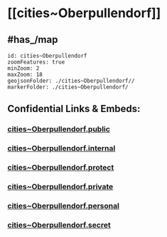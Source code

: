# [[cities~Oberpullendorf]] 


## #has_/map  



```leaflet
id: cities~Oberpullendorf
zoomFeatures: true 
minZoom: 2 
maxZoom: 18
geojsonFolder: ./cities~Oberpullendorf//
markerFolder: ./cities~Oberpullendorf/
```



## Confidential Links & Embeds: 

### [cities~Oberpullendorf.public](/_public/\Earth\Continent\Europe\Europe~Central\Austria\Austrias_States\Burgenland\counties~BL\Oberpullendorfcities~Oberpullendorf.public.md) 

### [cities~Oberpullendorf.internal](/_internal/\Earth\Continent\Europe\Europe~Central\Austria\Austrias_States\Burgenland\counties~BL\Oberpullendorfcities~Oberpullendorf.internal.md) 

### [cities~Oberpullendorf.protect](/_protect/\Earth\Continent\Europe\Europe~Central\Austria\Austrias_States\Burgenland\counties~BL\Oberpullendorfcities~Oberpullendorf.protect.md) 

### [cities~Oberpullendorf.private](/_private/\Earth\Continent\Europe\Europe~Central\Austria\Austrias_States\Burgenland\counties~BL\Oberpullendorfcities~Oberpullendorf.private.md) 

### [cities~Oberpullendorf.personal](/_personal/\Earth\Continent\Europe\Europe~Central\Austria\Austrias_States\Burgenland\counties~BL\Oberpullendorfcities~Oberpullendorf.personal.md) 

### [cities~Oberpullendorf.secret](/_secret/\Earth\Continent\Europe\Europe~Central\Austria\Austrias_States\Burgenland\counties~BL\Oberpullendorfcities~Oberpullendorf.secret.md)

